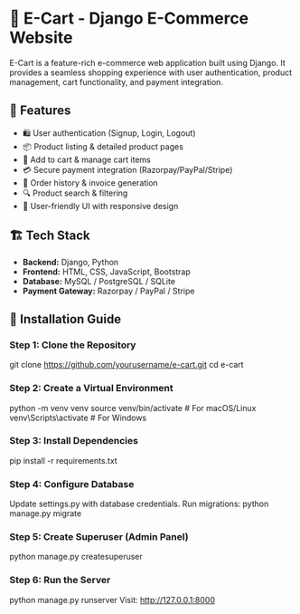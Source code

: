 # 🛒 E-Cart - Django E-Commerce Website

E-Cart is a feature-rich e-commerce web application built using Django. It provides a seamless shopping experience with user authentication, product management, cart functionality, and payment integration.

## 🚀 Features
- 🛍️ User authentication (Signup, Login, Logout)
- 📦 Product listing & detailed product pages
- 🛒 Add to cart & manage cart items
- 💳 Secure payment integration (Razorpay/PayPal/Stripe)
- 📜 Order history & invoice generation
- 🔍 Product search & filtering
- 🌟 User-friendly UI with responsive design

## 🏗️ Tech Stack
- **Backend:** Django, Python
- **Frontend:** HTML, CSS, JavaScript, Bootstrap
- **Database:** MySQL / PostgreSQL / SQLite
- **Payment Gateway:** Razorpay / PayPal / Stripe

## 🎯 Installation Guide
### Step 1: Clone the Repository
git clone https://github.com/yourusername/e-cart.git
cd e-cart

### Step 2: Create a Virtual Environment
python -m venv venv
source venv/bin/activate  # For macOS/Linux
venv\Scripts\activate     # For Windows

### Step 3: Install Dependencies
pip install -r requirements.txt

### Step 4: Configure Database
Update settings.py with database credentials.
Run migrations:
python manage.py migrate

### Step 5: Create Superuser (Admin Panel)
python manage.py createsuperuser

### Step 6: Run the Server
python manage.py runserver
Visit: http://127.0.0.1:8000
